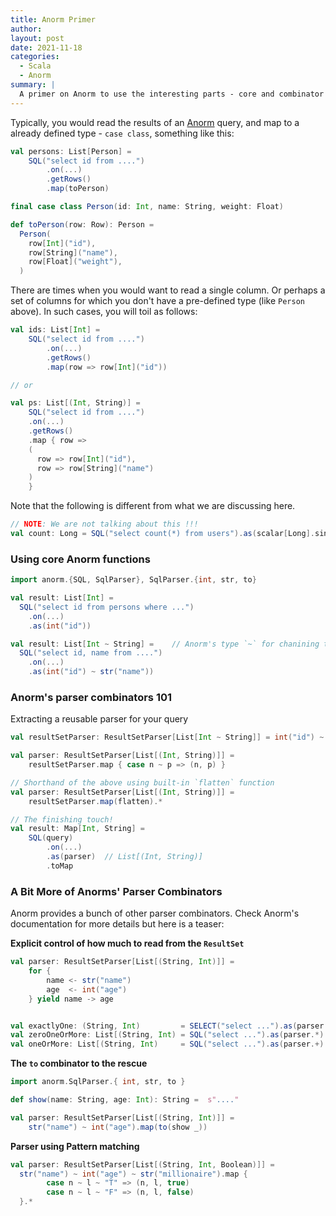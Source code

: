 ```yaml
---
title: Anorm Primer
author:
layout: post
date: 2021-11-18
categories:
  - Scala
  - Anorm
summary: |
  A primer on Anorm to use the interesting parts - core and combinator functions, as opposed to the mundane way of reading the column from `Row`. The post highlights situations when you don't have a predefined type for the parsed row, and you are dealing with discrete columns in the result set based on time and need.
---
```


Typically, you would read the results of an [Anorm](http://playframework.github.io/anorm/) query, and map to a already defined type - `case class`, something like this:

```scala
val persons: List[Person] =
	SQL("select id from ....")
		.on(...)
		.getRows()
		.map(toPerson)

final case class Person(id: Int, name: String, weight: Float)

def toPerson(row: Row): Person =
  Person(
    row[Int]("id"),
    row[String]("name"),
    row[Float]("weight"),
  )
```

There are times when you would want to read a single column. Or perhaps a set of columns for which you don't have a pre-defined type (like `Person` above). In such cases, you will toil as follows:

```scala
val ids: List[Int] =
	SQL("select id from ....")
		.on(...)
		.getRows()
		.map(row => row[Int]("id"))

// or

val ps: List[(Int, String)] =
	SQL("select id from ....")
	.on(...)
	.getRows()
	.map { row =>
    (
      row => row[Int]("id"),
      row => row[String]("name")
    )
	}
```

Note that the following is different from what we are discussing here.

```scala
// NOTE: We are not talking about this !!!
val count: Long = SQL("select count(*) from users").as(scalar[Long].single)
```

### Using core Anorm functions

```scala
import anorm.{SQL, SqlParser}, SqlParser.{int, str, to}

val result: List[Int] =
  SQL("select id from persons where ...")
    .on(...)
    .as(int("id"))

val result: List[Int ~ String] =    // Anorm's type `~` for chanining types (much like shapeless HList)
  SQL("select id, name from ....")
    .on(...)
    .as(int("id") ~ str("name"))
```

### Anorm's parser combinators 101

Extracting a reusable parser for your query

```scala
val resultSetParser: ResultSetParser[List[Int ~ String]] = int("id") ~ str("name")
```

```scala
val parser: ResultSetParser[List[(Int, String)]] =
	resultSetParser.map { case n ~ p => (n, p) }

// Shorthand of the above using built-in `flatten` function
val parser: ResultSetParser[List[(Int, String)]] =
	resultSetParser.map(flatten).*

// The finishing touch!
val result: Map[Int, String] =
	SQL(query)
		.on(...)
		.as(parser)  // List[(Int, String)]
		.toMap
```

### A Bit More of Anorms' Parser Combinators

Anorm provides a bunch of other parser combinators. Check Anorm's documentation for more details but here is a teaser:

**Explicit control of how much to read from the `ResultSet`**

```scala
val parser: ResultSetParser[List[(String, Int)]] =
	for {
		name <- str("name")
		age  <- int("age")
	} yield name -> age


val exactlyOne: (String, Int)         = SELECT("select ...").as(parser.single)
val zeroOneOrMore: List[(String, Int) = SQL("select ...").as(parser.*)
val oneOrMore: List[(String, Int)     = SQL("select ...").as(parser.+)
```

**The `to` combinator to the rescue**

```scala
import anorm.SqlParser.{ int, str, to }

def show(name: String, age: Int): String =  s"...."

val parser: ResultSetParser[List[(String, Int)]] =
	str("name") ~ int("age").map(to(show _))
```

**Parser using Pattern matching**

```scala
val parser: ResultSetParser[List[(String, Int, Boolean)]] =
  str("name") ~ int("age") ~ str("millionaire").map {
		case n ~ l ~ "T" => (n, l, true)
		case n ~ l ~ "F" => (n, l, false)
  }.*
```
